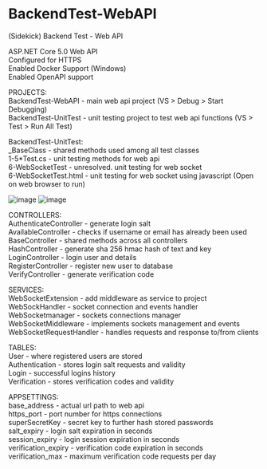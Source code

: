 # BackendTest-WebAPI
(Sidekick) Backend Test - Web API

ASP.NET Core 5.0 Web API <br>
Configured for HTTPS <br>
Enabled Docker Support (Windows) <br>
Enabled OpenAPI support <br>

PROJECTS: <br>
BackendTest-WebAPI - main web api project (VS > Debug > Start Debugging) <br>
BackendTest-UnitTest - unit testing project to test web api functions (VS > Test > Run All Test) <br>

BackendTest-UnitTest: <br>
_BaseClass - shared methods used among all test classes <br>
1-5*Test.cs - unit testing methods for web api <br>
6-WebSocketTest - unresolved. unit testing for web socket <br>
6-WebSocketTest.html - unit testing for web socket using javascript (Open on web browser to run) <br>

![image](https://user-images.githubusercontent.com/13361597/111085870-5c774700-8554-11eb-9d26-a9288265113c.png)
![image](https://user-images.githubusercontent.com/13361597/111085925-96e0e400-8554-11eb-8611-7ee9bbd5575d.png)

CONTROLLERS: <br>
AuthenticateController - generate login salt <br>
AvailableController - checks if username or email has already been used <br>
BaseController - shared methods across all controllers <br>
HashController - generate sha 256 hmac hash of text and key <br>
LoginController - login user and details <br>
RegisterController - register new user to database <br>
VerifyController - generate verification code <br>

SERVICES: <br>
WebSocketExtension - add middleware as service to project <br>
WebSockHandler - socket connection and events handler <br>
WebSocketmanager - sockets connections manager <br>
WebSocketMiddleware - implements sockets management and events <br>
WebSocketRequestHandler - handles requests and response to/from clients <br>

TABLES: <br>
User - where registered users are stored <br>
Authentication - stores login salt requests and validity <br>
Login - successful logins history <br>
Verification - stores verification codes and validity <br>

APPSETTINGS: <br>
base_address - actual url path to web api <br>
https_port - port number for https connections <br>
superSecretKey - secret key to further hash stored passwords <br>
salt_expiry - login salt expiration in seconds <br>
session_expiry - login session expiration in seconds <br>
verification_expiry - verification code expiration in seconds <br>
verification_max - maximum verification code requests per day <br>
